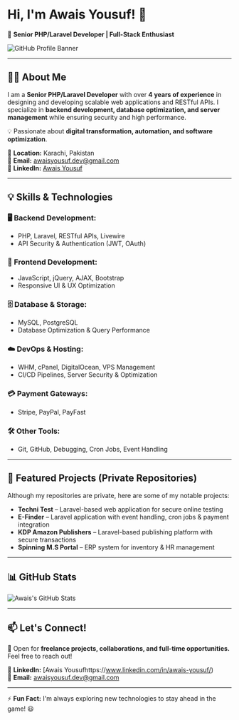 # Hi, I'm Awais Yousuf! 👋

🚀 **Senior PHP/Laravel Developer | Full-Stack Enthusiast**  

![GitHub Profile Banner](https://via.placeholder.com/1200x400?text=Welcome+to+My+GitHub+Profile)

---

## 👨‍💻 About Me  
I am a **Senior PHP/Laravel Developer** with over **4 years of experience** in designing and developing scalable web applications and RESTful APIs. I specialize in **backend development, database optimization, and server management** while ensuring security and high performance.

💡 Passionate about **digital transformation, automation, and software optimization**.

📍 **Location:** Karachi, Pakistan  
📧 **Email:** awaisyousuf.dev@gmail.com  
🔗 **LinkedIn:** [Awais Yousuf](https://www.linkedin.com/in/awais-yousuf/)  

---

## 💡 Skills & Technologies  

### 🖥️ Backend Development:
- PHP, Laravel, RESTful APIs, Livewire
- API Security & Authentication (JWT, OAuth)

### 🎨 Frontend Development:
- JavaScript, jQuery, AJAX, Bootstrap
- Responsive UI & UX Optimization

### 🗄️ Database & Storage:
- MySQL, PostgreSQL
- Database Optimization & Query Performance

### ☁️ DevOps & Hosting:
- WHM, cPanel, DigitalOcean, VPS Management
- CI/CD Pipelines, Server Security & Optimization

### 💳 Payment Gateways:
- Stripe, PayPal, PayFast

### 🛠️ Other Tools:
- Git, GitHub, Debugging, Cron Jobs, Event Handling

---

## 🔨 Featured Projects (Private Repositories)
Although my repositories are private, here are some of my notable projects:

- **Techni Test** – Laravel-based web application for secure online testing
- **E-Finder** – Laravel application with event handling, cron jobs & payment integration
- **KDP Amazon Publishers** – Laravel-based publishing platform with secure transactions
- **Spinning M.S Portal** – ERP system for inventory & HR management

---

## 📊 GitHub Stats  
![Awais's GitHub Stats](https://github-readme-stats.vercel.app/api?username=Awaisyousuf&show_icons=true&theme=radical)

---

## 📫 Let's Connect!  
💬 Open for **freelance projects, collaborations, and full-time opportunities.** Feel free to reach out!  

🔗 **LinkedIn:** [Awais Yousufhttps://www.linkedin.com/in/awais-yousuf/)  
📧 **Email:** awaisyousuf.dev@gmail.com  

---  
⚡ **Fun Fact:** I'm always exploring new technologies to stay ahead in the game! 😃
